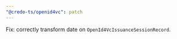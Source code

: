 ```yaml
---
"@credo-ts/openid4vc": patch
---
```


Fix: correctly transform date on `OpenId4VcIssuanceSessionRecord`.
